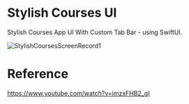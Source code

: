 # Stylish Courses UI

Stylish Courses App UI With Custom Tab Bar - using SwiftUI.

![StylishCoursesScreenRecord1](https://user-images.githubusercontent.com/3436468/98659160-d2895880-237e-11eb-8bfa-84ccf5497e42.gif)

# Reference

https://www.youtube.com/watch?v=imzxFHB2_gI
